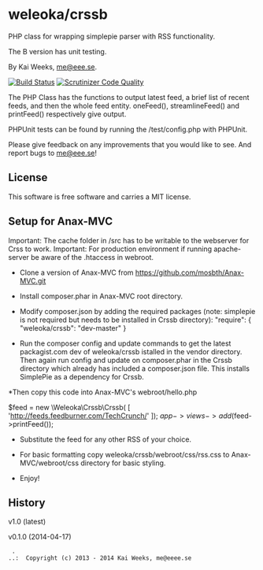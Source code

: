 weleoka/crssb
=========

PHP class for wrapping simplepie parser with RSS functionality.

The B version has unit testing.

By Kai Weeks, me@eee.se.

[![Build Status](https://travis-ci.org/weleoka/crssb.svg?branch=master)](https://travis-ci.org/weleoka/crssb)
[![Scrutinizer Code Quality](https://scrutinizer-ci.com/g/weleoka/crssb/badges/quality-score.png?b=master)](https://scrutinizer-ci.com/g/weleoka/crssb/?branch=master)

The PHP Class has the functions to output latest feed, a brief list of recent feeds, and then the whole feed entity.
oneFeed(), streamlineFeed() and printFeed() respectively give output. 

PHPUnit tests can be found by running the /test/config.php with PHPUnit.

Please give feedback on any improvements that you would like to see. 
And report bugs to me@eee.se!


License 
------------------

This software is free software and carries a MIT license.


Setup for Anax-MVC
------------------
Important: The cache folder in /src has to be writable to the webserver for Crss to work.
Important: For production environment if running apache-server be aware of the .htaccess in webroot.

* Clone a version of Anax-MVC from https://github.com/mosbth/Anax-MVC.git

* Install composer.phar in Anax-MVC root directory.

* Modify composer.json by adding the required packages (note: simplepie is not required but needs to be installed in Crssb directory):
    "require": {
				"weleoka/crssb": "dev-master"
    }

* Run the composer config and update commands to get the latest packagist.com dev of weleoka/crssb istalled in the vendor directory.
			Then again run config and update on composer.phar in the Crssb directory which already has included a composer.json file.
			This installs SimplePie as a dependency for Crssb.

*Then copy this code into Anax-MVC's webroot/hello.php

$feed = new \Weleoka\Crssb\Crssb( [
    		'http://feeds.feedburner.com/TechCrunch/'
    ]);
$app->views->add($feed->printFeed());

* Substitute the feed for any other RSS of your choice.

* For basic formatting copy weleoka/crssb/webroot/css/rss.css to Anax-MVC/webroot/css directory for basic styling.

* Enjoy!


History
-----------------------------------


v1.0 (latest)


v0.1.0 (2014-04-17)


```
 .  
..:  Copyright (c) 2013 - 2014 Kai Weeks, me@eeee.se
```


